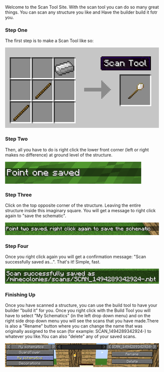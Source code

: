 Welcome to the Scan Tool Site. With the scan tool you can do so many great things. You can scan any structure you like and Have the builder build it fotr you.


### Step One

The first step is to make a Scan Tool like so:

<img src="../../assets/images/tutorial/scan_tool.png" alt="Scan Tool">

### Step Two

Then, all you have to do is right click the lower front corner (left or right makes no difference) at ground level of the structure.

<img src="../../assets/images/tutorial/point1.png" alt="Point 1">

### Step Three

Click on the top opposite corner of the structure. Leaving the entire structure inside this imaginary square. You will get a message to right click again to "save the schematic".

<img src="../../assets/images/tutorial/point2.png" alt="Point 2">

### Step Four

Once you right click again you will get a confirmation message: "Scan successfully saved as...". That's it! Simple, fast.


<img src="../../assets/images/tutorial/point3.png" alt="Point 3">

### Finishing Up

Once you have scanned a structure, you can use the build tool to have your builder "build it" for you. Once you right click with the Build Tool you will have to select "My Schematics" (in the left drop down menu) and on the right side drop down menu you will see the scans that you have made.There is also a "Rename" button where you can change the name that was originally assigned to the scan (for example: SCAN_1494289342924-) to whatever you like.You can also "delete" any of your saved scans.


<img src="../../assets/images/tutorial/schematic.png" alt="Schematic">

